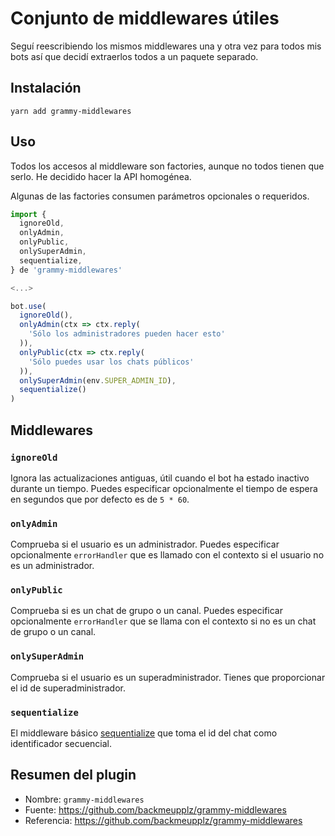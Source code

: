 # Conjunto de middlewares útiles

Seguí reescribiendo los mismos middlewares una y otra vez para todos mis bots así que decidí extraerlos todos a un paquete separado.

## Instalación

`yarn add grammy-middlewares`

## Uso

Todos los accesos al middleware son factories, aunque no todos tienen que serlo.
He decidido hacer la API homogénea.

Algunas de las factories consumen parámetros opcionales o requeridos.

```typescript
import {
  ignoreOld,
  onlyAdmin,
  onlyPublic,
  onlySuperAdmin,
  sequentialize,
} de 'grammy-middlewares'

<...>

bot.use(
  ignoreOld(),
  onlyAdmin(ctx => ctx.reply(
    'Sólo los administradores pueden hacer esto'
  )),
  onlyPublic(ctx => ctx.reply(
    'Sólo puedes usar los chats públicos'
  )),
  onlySuperAdmin(env.SUPER_ADMIN_ID),
  sequentialize()
)
```

## Middlewares

### `ignoreOld`

Ignora las actualizaciones antiguas, útil cuando el bot ha estado inactivo durante un tiempo.
Puedes especificar opcionalmente el tiempo de espera en segundos que por defecto es de `5 * 60`.

### `onlyAdmin`

Comprueba si el usuario es un administrador.
Puedes especificar opcionalmente `errorHandler` que es llamado con el contexto si el usuario no es un administrador.

### `onlyPublic`

Comprueba si es un chat de grupo o un canal.
Puedes especificar opcionalmente `errorHandler` que se llama con el contexto si no es un chat de grupo o un canal.

### `onlySuperAdmin`

Comprueba si el usuario es un superadministrador.
Tienes que proporcionar el id de superadministrador.

### `sequentialize`

El middleware básico [sequentialize](../advanced/scaling.md#concurrency-is-hard) que toma el id del chat como identificador secuencial.

## Resumen del plugin

- Nombre: `grammy-middlewares`
- Fuente: <https://github.com/backmeupplz/grammy-middlewares>
- Referencia: <https://github.com/backmeupplz/grammy-middlewares>
